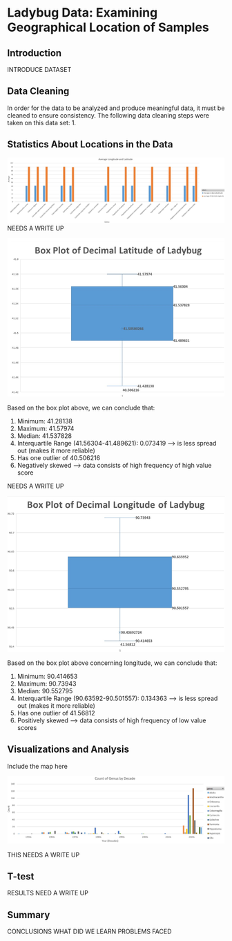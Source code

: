 # Ladybug Data: Examining Geographical Location of Samples
## Introduction
INTRODUCE DATASET

## Data Cleaning
In order for the data to be analyzed and produce meaningful data, it must be cleaned to ensure consistency. The following data cleaning steps were taken on this data set: 
1. 

## Statistics About Locations in the Data

![average longitude and latitude](Visualizations/average_longlat.jpg)
 NEEDS A WRITE UP

![Boxplot for latitude](Visualizations/box_latitude.jpg)

Based on the box plot above, we can conclude that: 
1. Minimum: 41.28138
2. Maximum: 41.57974
3. Median: 41.537828
4. Interquartile Range (41.56304-41.489621): 0.073419 --> is less spread out (makes it more reliable)
5. Has one outlier of 40.506216
6. Negatively skewed --> data consists of high frequency of high value score

NEEDS A WRITE UP

![Boxplot for longitude](Visualizations/box_longitude.jpg)

Based on the box plot above concerning longitude, we can conclude that: 
1. Minimum: 90.414653
2. Maximum: 90.73943
3. Median: 90.552795
4. Interquartile Range (90.63592-90.501557): 0.134363 --> is less spread out (makes it more reliable)
5. Has one outlier of 41.56812
6. Positively skewed --> data consists of high frequency of low value scores

## Visualizations and Analysis
Include the map here

![genus count by decade](Visualizations/genus_count_decade.jpg)

THIS NEEDS A WRITE UP

## T-test


RESULTS NEED A WRITE UP
## Summary
CONCLUSIONS
WHAT DID WE LEARN
PROBLEMS FACED
